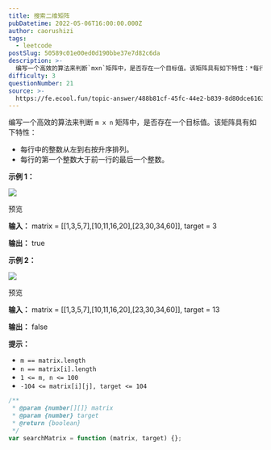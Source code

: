 ```yaml
---
title: 搜索二维矩阵
pubDatetime: 2022-05-06T16:00:00.000Z
author: caorushizi
tags:
  - leetcode
postSlug: 50589c01e00ed0d190bbe37e7d82c6da
description: >-
  编写一个高效的算法来判断`mxn`矩阵中，是否存在一个目标值。该矩阵具有如下特性：*每行中的整数从左到右按升序排列。*每行的第一个整数大于前一行的最后一个整数。**示例1：**![](https://
difficulty: 3
questionNumber: 21
source: >-
  https://fe.ecool.fun/topic-answer/488b81cf-45fc-44e2-b839-8d80dce61636?orderBy=updateTime&order=desc&tagId=31
---
```


编写一个高效的算法来判断 `m x n` 矩阵中，是否存在一个目标值。该矩阵具有如下特性：

- 每行中的整数从左到右按升序排列。
- 每行的第一个整数大于前一行的最后一个整数。

**示例 1：**

![](https://pic.rmb.bdstatic.com/bjh/b55182231d6c4c2a26069ba9b80483ad.png)

预览

**输入：** matrix = \[\[1,3,5,7\],\[10,11,16,20\],\[23,30,34,60\]\], target = 3

**输出：** true

**示例 2：**

![](https://pic.rmb.bdstatic.com/bjh/c17493cc0065ece0f4fd02fbea646eee.png)

预览

**输入：** matrix = \[\[1,3,5,7\],\[10,11,16,20\],\[23,30,34,60\]\], target = 13

**输出：** false

**提示：**

- `m == matrix.length`
- `n == matrix[i].length`
- `1 <= m, n <= 100`
- `-104 <= matrix[i][j], target <= 104`

```js
/**
 * @param {number[][]} matrix
 * @param {number} target
 * @return {boolean}
 */
var searchMatrix = function (matrix, target) {};
```
